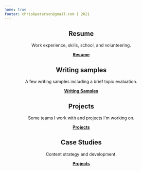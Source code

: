 ```yaml
---
home: true
footer: chriskpeterson@gmail.com | 2021
---
```

<div style="text-align: center">
  <Bit/>
</div>

<div class="features">

  <div class="feature" style="text-align: center;">
    <h2>Resume</h2>
    <p>Work experience, skills, school, and volunteering.</p>
    <b><a href="resume.html" style="text-decoration: underline;">Resume</a></b>
  </div>

  <div class="feature" style="text-align: center;">
    <h2>Writing samples</h2>
    <p>A few writing samples including a brief topic evaluation.</p>
    <b><a href="writingsamples.html" style="text-decoration: underline;">Writing Samples</a></b>
  </div>

  <div class="feature" style="text-align: center;">
    <h2>Projects</h2>
    <p>Some teams I work with and projects I'm working on.</p>
    <b><a href="projects.html" style="text-decoration: underline;">Projects</a></b>
  </div>

</div>

<div class="features">

  <div class="feature" style="text-align: center;">
    <h2>Case Studies</h2>
    <p>Content strategy and development.</p>
    <b><a href="case-studies.html" style="text-decoration: underline;">Projects</a></b>
  </div>

</div>
